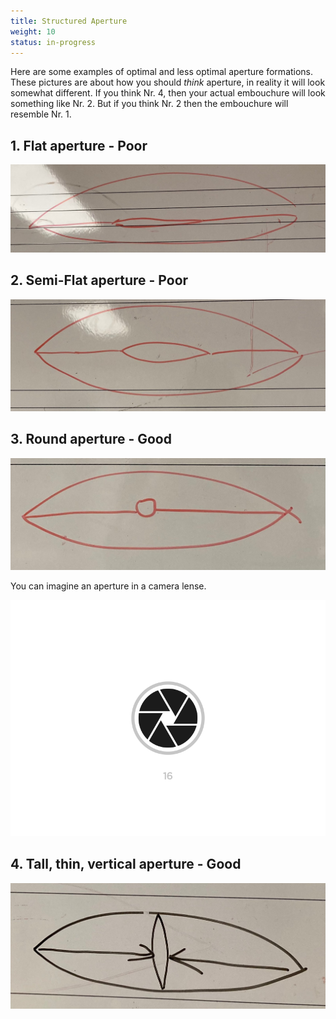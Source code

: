 ```yaml
---
title: Structured Aperture
weight: 10
status: in-progress
---
```


Here are some examples of optimal and less optimal aperture formations. These pictures are about how you should *think* aperture, in reality it will look somewhat different. If you think Nr. 4, then your actual embouchure will look something like Nr. 2. But if you think Nr. 2 then the embouchure will resemble Nr. 1.


## 1. Flat aperture - Poor

![aperture 1 - poor](./aperture1.jpg)

## 2. Semi-Flat aperture - Poor

![aperture 2 - poor](./aperture2.jpg)

## 3. Round aperture - Good

![aperture 3 - good](./aperture3.jpg)

You can imagine an aperture in a camera lense.

![aperture 3b - good](./camera-aperture.gif)

## 4. Tall, thin, vertical aperture - Good

![aperture 4 - good](./aperture4.jpg)
